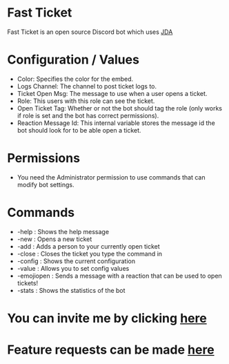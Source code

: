 # Fast Ticket

Fast Ticket is an open source Discord bot which uses [JDA](https://github.com/DV8FromTheWorld/JDA)

# Configuration / Values

- Color: Specifies the color for the embed.
- Logs Channel: The channel to post ticket logs to.
- Ticket Open Msg: The message to use when a user opens a ticket.
- Role: This users with this role can see the ticket.
- Open Ticket Tag: Whether or not the bot should tag the role (only works if role is set and the bot has correct permissions).
- Reaction Message Id: This internal variable stores the message id the bot should look for to be able open a ticket.

# Permissions
- You need the Administrator permission to use commands that can modify bot settings.

# Commands

- -help : Shows the help message
- -new : Opens a new ticket
- -add : Adds a person to your currently open ticket
- -close : Closes the ticket you type the command in
- -config : Shows the current configuration
- -value : Allows you to set config values
- -emojiopen : Sends a message with a reaction that can be used to open tickets!
- -stats : Shows the statistics of the bot

# You can invite me by clicking [here](https://discordapp.com/oauth2/authorize?client_id=597489932130320384&scope=bot&permissions=1342532688)

# Feature requests can be made [here](https://github.com/fastticketbot/FastTicket/issues)
